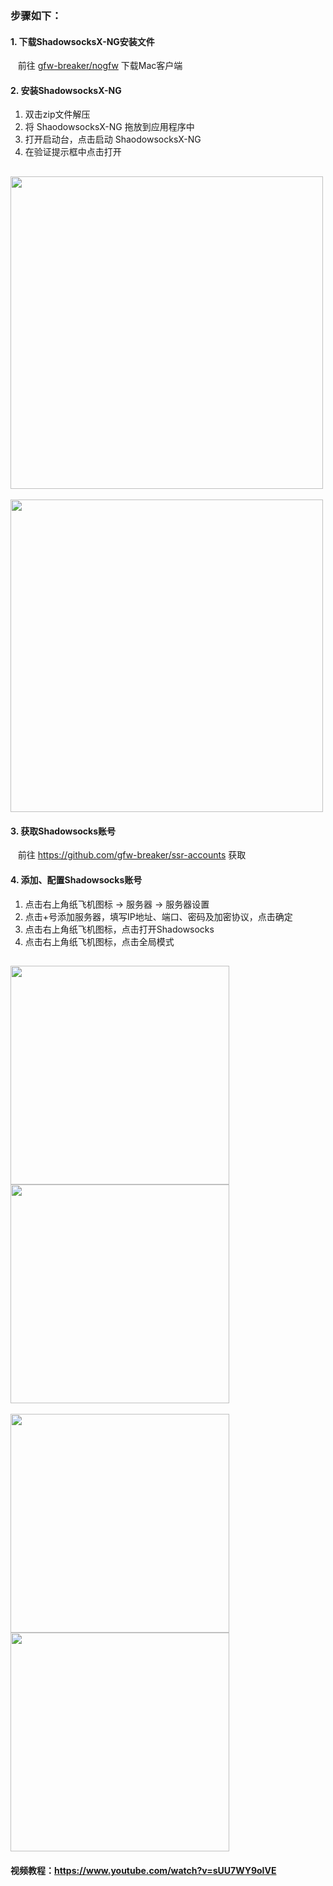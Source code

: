 ### 步骤如下：

#### 1. 下载ShadowsocksX-NG安装文件
&nbsp;&nbsp; 前往 [gfw-breaker/nogfw](https://github.com/gfw-breaker/nogfw/blob/master/README.md) 下载Mac客户端

#### 2. 安装ShadowsocksX-NG 
1. 双击zip文件解压
2. 将 ShaodowsocksX-NG 拖放到应用程序中
3. 打开启动台，点击启动 ShaodowsocksX-NG
4. 在验证提示框中点击打开 <br/>

[<img src="../blob/master/resources/mac/ss_01.PNG?raw=true" width="500px"/>](../blob/master/resources/mac/ss_01.PNG?raw=true) 
-
[<img src="../blob/master/resources/mac/ss_02.PNG?raw=true" width="500px"/>](../blob/master/resources/mac/ss_02.PNG?raw=true) 

#### 3. 获取Shadowsocks账号
&nbsp;&nbsp; 前往 https://github.com/gfw-breaker/ssr-accounts 获取

#### 4. 添加、配置Shadowsocks账号
1. 点击右上角纸飞机图标 -> 服务器 -> 服务器设置
2. 点击+号添加服务器，填写IP地址、端口、密码及加密协议，点击确定
3. 点击右上角纸飞机图标，点击打开Shadowsocks
4. 点击右上角纸飞机图标，点击全局模式<br/>

[<img src="../blob/master/resources/mac/ss_03.PNG?raw=true" width="350px"/>](../blob/master/resources/mac/ss_03.PNG?raw=true)
[<img src="../blob/master/resources/mac/ss_04.PNG?raw=true" width="350px"/>](../blob/master/resources/mac/ss_04.PNG?raw=true) 
--
[<img src="../blob/master/resources/mac/ss_05.PNG?raw=true" width="350px"/>](../blob/master/resources/mac/ss_05.PNG?raw=true) 
[<img src="../blob/master/resources/mac/ss_06.PNG?raw=true" width="350px"/>](../blob/master/resources/mac/ss_06.PNG?raw=true) 
  
#### 视频教程：https://www.youtube.com/watch?v=sUU7WY9oIVE